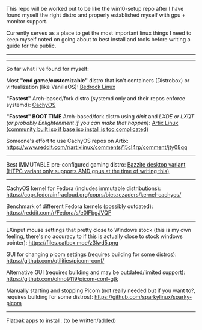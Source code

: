 This repo will be worked out to be like the win10-setup repo after I have found myself the right distro and properly established myself with gpu + monitor support.

Currently serves as a place to get the most important linux things I need to keep myself noted on going about to best install and tools before writing a guide for the public.

--------------------------------------------------------------------------------------------------------------------------------------------------------------

--------------------------------------------------------------------------------------------------------------------------------------------------------------
So far what i've found for myself:

Most **"end game/customizable"** distro that isn't containers (Distrobox) or virtualization (like VanillaOS): [Bedrock Linux](https://bedrocklinux.org/)

**"Fastest"** Arch-based/fork distro (systemd only and their repos enforce systemd): [CachyOS](https://cachyos.org/)

**"Fastest" BOOT TIME** Arch-based/fork distro using _dinit_ and _LXDE or LXQT (or probably Enlightenment if you can make that happen)_: [Artix Linux (community built iso if base iso install is too complicated)](https://artixlinux.org/download.php#official)

Someone's effort to use CachyOS repos on Artix: https://www.reddit.com/r/artixlinux/comments/15cl4rp/comment/jty08qq

--------------------------------------------------------------------------------------------------------------------------------------------------------------

Best IMMUTABLE pre-configured gaming distro: [Bazzite desktop variant (HTPC variant only supports AMD gpus at the time of writing this)](https://github.com/ublue-os/bazzite/#desktop)

--------------------------------------------------------------------------------------------------------------------------------------------------------------

CachyOS kernel for Fedora (includes immutable distributions): https://copr.fedorainfracloud.org/coprs/bieszczaders/kernel-cachyos/

Benchmark of different Fedora kernels (possibly outdated): https://reddit.com/r/Fedora/s/e0IFbgJVQF

--------------------------------------------------------------------------------------------------------------------------------------------------------------
LXinput mouse settings that pretty close to Windows stock (this is my own feeling, there's no accuracy to if this is actually close to stock windows pointer): https://files.catbox.moe/z3lwd5.png

GUI for changing picom settings (requires building for some distros): https://github.com/qtilities/picom-conf/

Alternative GUI (requires building and may be outdated/limited support): https://github.com/ohno9119/picom-conf-gtk

Manually starting and stopping Picom (not really needed but if you want to?, requires building for some distros): https://github.com/sparkylinux/sparky-picom

--------------------------------------------------------------------------------------------------------------------------------------------------------------

Flatpak apps to install: (to be written/added)
